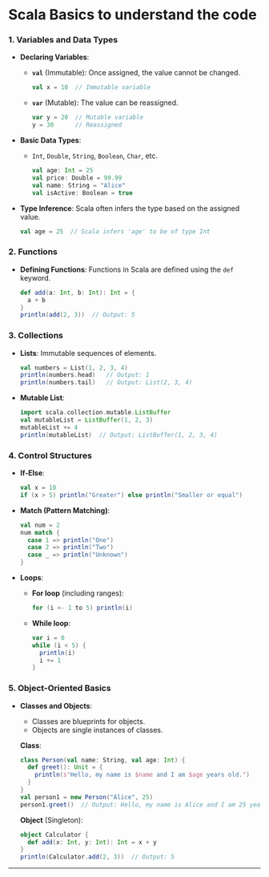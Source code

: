 # Scala Basics to understand the code
### 1. **Variables and Data Types**
   - **Declaring Variables**: 
     
     - **`val`** (Immutable): Once assigned, the value cannot be changed.
       ```scala
       val x = 10  // Immutable variable
       ```
       
     - **`var`** (Mutable): The value can be reassigned.
       ```scala
       var y = 20  // Mutable variable
       y = 30      // Reassigned
       ```

   - **Basic Data Types**:
     - `Int`, `Double`, `String`, `Boolean`, `Char`, etc.
       ```scala
       val age: Int = 25
       val price: Double = 99.99
       val name: String = "Alice"
       val isActive: Boolean = true
       ```

   - **Type Inference**: Scala often infers the type based on the assigned value.
     ```scala
     val age = 25  // Scala infers 'age' to be of type Int
     ```

### 2. **Functions**
   - **Defining Functions**: Functions in Scala are defined using the `def` keyword.
     ```scala
     def add(a: Int, b: Int): Int = {
       a + b
     }
     println(add(2, 3))  // Output: 5
     ```

### 3. **Collections**
   - **Lists**: Immutable sequences of elements.
     ```scala
     val numbers = List(1, 2, 3, 4)
     println(numbers.head)   // Output: 1
     println(numbers.tail)   // Output: List(2, 3, 4)
     ```

   - **Mutable List**:
     ```scala
     import scala.collection.mutable.ListBuffer
     val mutableList = ListBuffer(1, 2, 3)
     mutableList += 4
     println(mutableList)  // Output: ListBuffer(1, 2, 3, 4)
     ```
### 4. **Control Structures**
   - **If-Else**:
     ```scala
     val x = 10
     if (x > 5) println("Greater") else println("Smaller or equal")
     ```

   - **Match (Pattern Matching)**:
     ```scala
     val num = 2
     num match {
       case 1 => println("One")
       case 2 => println("Two")
       case _ => println("Unknown")
     }
     ```

   - **Loops**:
     - **For loop** (including ranges):
       ```scala
       for (i <- 1 to 5) println(i)
       ```
     - **While loop**:
       ```scala
       var i = 0
       while (i < 5) {
         println(i)
         i += 1
       }
       ```

### 5. **Object-Oriented Basics**
   - **Classes and Objects**:
     - Classes are blueprints for objects.
     - Objects are single instances of classes.
     
     **Class**:
     ```scala
     class Person(val name: String, val age: Int) {
       def greet(): Unit = {
         println(s"Hello, my name is $name and I am $age years old.")
       }
     }
     val person1 = new Person("Alice", 25)
     person1.greet()  // Output: Hello, my name is Alice and I am 25 years old.
     ```

     **Object** (Singleton):
     ```scala
     object Calculator {
       def add(x: Int, y: Int): Int = x + y
     }
     println(Calculator.add(2, 3))  // Output: 5
     ```

---
